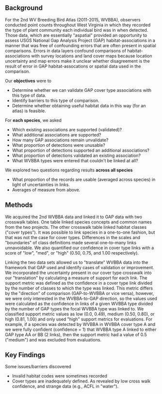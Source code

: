 ## Background
For the 2nd WV Breeding Bird Atlas (2011-2015, WVBBA), observers conducted point counts throughout West Virginia in which they recorded the type of plant community each individual bird was in when detected.  Those data, which are essentially "aspatial" provided an opportunity to assess USGS National Gap Analysis Project (GAP) habitat-associations in a manner that was free of confounding errors that are often present in spatial comparisons.  Errors in data layers confound comparisons of habitat-associations with survey locations and land cover maps because location uncertainty and map errors make it unclear whether disagreement is the result of error in GAP habitat-assocations or spatial data used in the comparison.      

Our __objectives__ were to
* Determine whether we can validate GAP cover type associations with this type of data.
* Identify barriers to this type of comparison.
* Determine whether obtaining useful habitat data in this way (for an atlas) is feasible.

For __each species__, we asked
* Which existing associations are supported (validated)?
* What additional associations are supported?
* How many GAP associations remain unvalidate?
* What proportion of detections were unusable?
* What proportion of detections supported an additional associations?
* What proportion of detections validated an existing association?
* What WVBBA types were entered that couldn't be linked at all?

We explored two questions regarding results __across all species__
* What proportion of the records are usable (averaged across species) in light of uncertainties in links.
* Averages of measure from above.

## Methods
We acquired the 2nd WVBBA data and linked it to GAP data with two crosswalk tables.  One table linked species concepts and common names from the two projects.  The other crosswalk table linked habitat classes ("cover types").  It was possible to link species in a one-to-one fashion, but that was not the case for cover types.  Differences in the scales and "boundaries" of class definitions made several one-to-many links unnavoidable.  We also quantified our confidence in cover type links with a score of "low", "med", or "high" (0.50, 0.75, and 1.00 respectively).

Linking the two data sets allowed us to "translate" WVBBA data into the framework that GAP used and identify cases of validation or improvement.  We incorporated the uncertainty present in our cover type crosswalk into our "translation" by calculating a measure of support for each link.  The support metric was defined as the confidence in a cover type link divided by the number of classes to which the type was linked.  This metric differs by the "direction" of comparison (GAP-to-WVBBA or vice versa), however, we were only interested in the WVBBA-to-GAP direction, so the values used were calculated as the confidence in links of a given WVBBA type divided by the number of GAP types the focal WVBBA type was linked to.  We classified support metric values as low (0.0, 0.49), medium (0.50, 0.80), or high (0.81, 1.00) and only used "high" support metrics for evaluations.  For example, if a species was detected by WVBBA in WVBBA cover type A and we were fully confident (confidence = 1) that WVBBA type A linked to either GAP type AA or BB (2 links), then the support metric had a value of 0.5 ("medium") and was excluded from evaluations.


## Key Findings

Some issues/barriers discovered
* Invalid habitat codes were sometimes recorded
* Cover types are inadequately defined.  As revealed by low cross walk confidence, and strange data (e.g., ACFL in "water"). 
